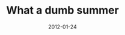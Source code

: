 ---
layout: base.njk
title : 'What a dumb summer' 
view_title : 'What a dumb summer' 
year : '2012' 
date : '2012-01-24' 
img_file : '/drawing/whatadumbsummer.png' 
html_file : 'whatadumbsummer' 
next_html : 'werereallydoingthis.html' 
year_order : '1' 
permalink : "title/{{html_file}}.html"
---